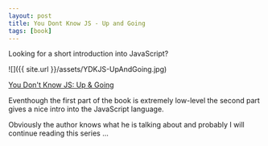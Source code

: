 ```yaml
---
layout: post
title: You Dont Know JS - Up and Going
tags: [book]
---
```


Looking for a short introduction into JavaScript?

![]({{ site.url }}/assets/YDKJS-UpAndGoing.jpg)

[You Don't Know JS: Up & Going](https://www.amazon.com/You-Dont-Know-JS-Going/dp/1491924462/ref=sr_1_1?ie=UTF8&qid=1487921052&sr=8-1&keywords=you+dont+know+js)

Eventhough the first part of the book is extremely low-level the second part gives a nice intro into the JavaScript language.

Obviously the author knows what he is talking about and probably I will continue reading this series ...


